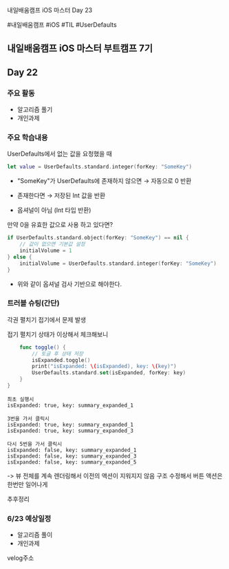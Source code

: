 
내일배움캠프 iOS 마스터 Day 23

#내일배움캠프 #iOS #TIL #UserDefaults 

## 내일배움캠프 iOS 마스터 부트캠프 7기

## Day 22

### 주요 활동
- 알고리즘 풀기
- 개인과제

### 주요 학습내용

UserDefaults에서 없는 값을 요청했을 때

```swift
let value = UserDefaults.standard.integer(forKey: "SomeKey")
```

- "SomeKey"가 UserDefaults에 존재하지 않으면 → 자동으로 0 반환

- 존재한다면 → 저장된 Int 값을 반환

- 옵셔널이 아님 (Int 타입 반환)

만약 0을 유효한 값으로 사용 하고 있다면?

```swift
if UserDefaults.standard.object(forKey: "SomeKey") == nil {
    // 값이 없으면 기본값 설정
    initialVolume = 1
} else {
    initialVolume = UserDefaults.standard.integer(forKey: "SomeKey")
}
```
- 위와 같이 옵셔널 검사 기반으로 해야한다.

### 트러블 슈팅(간단)

각권 펼치기 접기에서 문제 발생

접기 펼치기 상태가 이상해서 체크해보니
```swift
    func toggle() {
        // 토글 후 상태 저장
        isExpanded.toggle()
        print("isExpanded: \(isExpanded), key: \(key)")
        UserDefaults.standard.set(isExpanded, forKey: key)
    }
}
```
```text
최초 실행시
isExpanded: true, key: summary_expanded_1

3번을 가서 클릭시
isExpanded: true, key: summary_expanded_1
isExpanded: true, key: summary_expanded_3

다시 5번을 가서 클릭시
isExpanded: false, key: summary_expanded_1
isExpanded: false, key: summary_expanded_3
isExpanded: false, key: summary_expanded_5
```

-> 뷰 전체를 계속 렌더링해서 이전의 액션이 지워지지 않음
구조 수정해서 버튼 액션은 한번만 일어나게

추후정리

### 6/23 예상일정

- 알고리즘 풀이
- 개인과제


velog주소   
